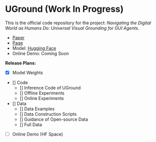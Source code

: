 # UGround (Work In Progress)
This is the official code repository for the project: *Navigating the Digital World as Humans Do: Universal Visual Grounding for GUI Agents*.

- [Paper](https://github.com/OSU-NLP-Group/UGround/blob/gh-pages/static/papers/UGround_paper.pdf)
- [Page](https://osu-nlp-group.github.io/UGround)
- Model: [Hugging Face](https://huggingface.co/osunlp/UGround)
- Online Demo: Coming Soon

**Release Plans:**

- [x] Model Weights
- [] Code
  - [] Inference Code of UGround
  - [] Offline Experiments
  - [] Online Experiments
- [] Data
  - [] Data Examples
  - [] Data Construction Scripts
  - [] Guidance of Open-source Data 
  - [] Full Data
- [ ] Online Demo (HF Space)


